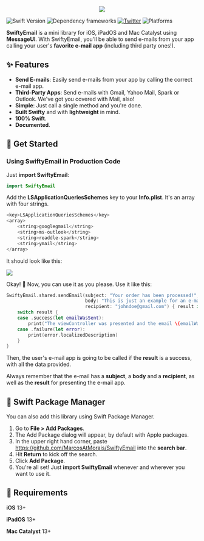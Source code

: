 <p align="center">
    <img src="https://www.marcostmorais.com/swiftyemail.png">
</p>

![Swift Version](https://img.shields.io/badge/Swift-5.5-F16D39.svg?style=flat) ![Dependency frameworks](https://img.shields.io/badge/Supports-_Swift_Package_Manager-F16D39.svg?style=flat) [![Twitter](https://img.shields.io/badge/twitter-@marcostmorais-blue.svg?style=flat)](https://twitter.com/marcostmorais) ![Platforms](https://img.shields.io/badge/platforms-iOS%20%7C%20macOS%20%7C%20watchOS%20%7C%20tvOS%20%7C%20iPadOS-blue)

**SwiftyEmail** is a mini library for iOS, iPadOS and Mac Catalyst using **MessageUI**. With SwiftyEmail, you'll be able to send e-mails from your app calling your user's **favorite e-mail app** (including third party ones!).

## ✨ Features

- **Send E-mails**: Easily send e-mails from your app by calling the correct e-mail app.
- **Third-Party Apps**: Send e-mails with Gmail, Yahoo Mail, Spark or Outlook. We've got you covered with Mail, also!
- **Simple**: Just call a single method and you're done. 
- **Built Swifty** and with **lightweight** in mind.
- **100% Swift**.
- **Documented**.

## 🚀 Get Started

### Using SwiftyEmail in Production Code
Just **import SwiftyEmail**:

```swift
import SwiftyEmail
```

Add the **LSApplicationQueriesSchemes** key to your **Info.plist**. It's an array with four strings.
```swift
<key>LSApplicationQueriesSchemes</key>
<array>
	<string>googlegmail</string>
	<string>ms-outlook</string>
	<string>readdle-spark</string>
	<string>ymail</string>
</array>
```

It should look like this:

<img src="https://www.marcostmorais.com/swifty-email-plist.png">

Okay! 🚀 Now, you can use it as you please. Use it like this:

```swift
SwiftyEmail.shared.sendEmail(subject: "Your order has been processed!",
                             body: "This is just an example for an e-mail body.",
                             recipient: "johndoe@gmail.com") { result in
    switch result {
    case .success(let emailWasSent):
        print("The viewController was presented and the email \(emailWasSent)")
    case .failure(let error):
        print(error.localizedDescription)
    }
}
```

Then, the user's e-mail app is going to be called if the **result** is a success, with all the data provided.

Always remember that the e-mail has a **subject**, a **body** and a **recipient**, as well as the **result** for presenting the e-mail app.

## 🔨 Swift Package Manager

You can also add this library using Swift Package Manager.

1. Go to **File > Add Packages**.
2. The Add Package dialog will appear, by default with Apple packages.
3. In the upper right hand corner, paste https://github.com/MarcosAtMorais/SwiftyEmail into the **search bar**.
4. Hit **Return** to kick off the search.
5. Click **Add Package**.
6. You're all set! Just **import SwiftyEmail** whenever and wherever you want to use it.

## 🌟 Requirements

**iOS** 13+

**iPadOS** 13+

**Mac Catalyst** 13+

